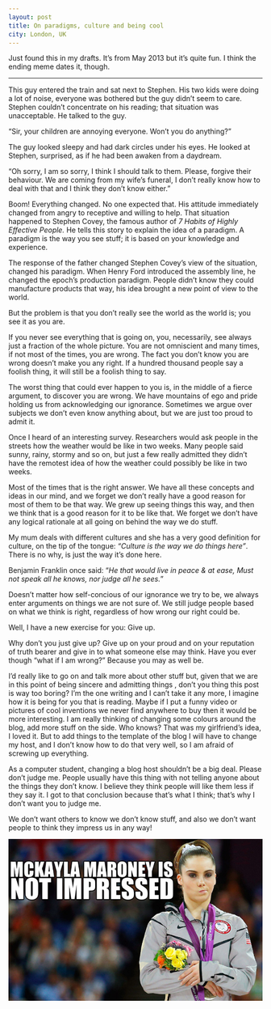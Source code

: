 ```yaml
---
layout: post
title: On paradigms, culture and being cool
city: London, UK
---
```


Just found this in my drafts. It’s from May 2013 but it’s quite fun. I think the ending meme dates it, though.

---

This guy entered the train and sat next to Stephen. His two kids were doing a lot of noise, everyone was bothered but the guy didn’t seem to care. Stephen couldn’t concentrate on his reading; that situation was unacceptable. He talked to the guy.

“Sir, your children are annoying everyone. Won’t you do anything?”

The guy looked sleepy and had dark circles under his eyes. He looked at Stephen, surprised, as if he had been awaken from a daydream.

“Oh sorry, I am so sorry, I think I should talk to them. Please, forgive their behaviour. We are coming from my wife’s funeral, I don’t really know how to deal with that and I think they don’t know either.”

Boom! Everything changed. No one expected that. His attitude immediately changed from angry to receptive and willing to help. That situation happened to Stephen Covey, the famous author of _7 Habits of Highly Effective People._ He tells this story to explain the idea of a paradigm. A paradigm is the way you see stuff; it is based on your knowledge and experience.

The response of the father changed Stephen Covey’s view of the situation, changed his paradigm. When Henry Ford introduced the assembly line, he changed the epoch’s production paradigm. People didn’t know they could manufacture products that way, his idea brought a new point of view to the world.

But the problem is that you don’t really see the world as the world is; you see it as you are.

If you never see everything that is going on, you, necessarily, see always just a fraction of the whole picture. You are not omniscient and many times, if not most of the times, you are wrong. The fact you don’t know you are wrong doesn’t make you any right. If a hundred thousand people say a foolish thing, it will still be a foolish thing to say.

The worst thing that could ever happen to you is, in the middle of a fierce argument, to discover you are wrong. We have mountains of ego and pride holding us from acknowledging our ignorance. Sometimes we argue over subjects we don’t even know anything about, but we are just too proud to admit it.

Once I heard of an interesting survey. Researchers would ask people in the streets how the weather would be like in two weeks. Many people said sunny, rainy, stormy and so on, but just a few really admitted they didn’t have the remotest idea of how the weather could possibly be like in two weeks.

Most of the times that is the right answer. We have all these concepts and ideas in our mind, and we forget we don’t really have a good reason for most of them to be that way. We grew up seeing things this way, and then we think that is a good reason for it to be like that. We forget we don’t have any logical rationale at all going on behind the way we do stuff.

My mum deals with different cultures and she has a very good definition for culture, on the tip of the tongue: _“Culture is the way we do things here”_. There is no why, is just the way it’s done here.

Benjamin Franklin once said: “_He that would live in peace & at ease, Must not speak all he knows, nor judge all he sees._”

Doesn’t matter how self-concious of our ignorance we try to be, we always enter arguments on things we are not sure of. We still judge people based on what we think is right, regardless of how wrong our right could be.

Well, I have a new exercise for you: Give up.

Why don’t you just give up? Give up on your proud and on your reputation of truth bearer and give in to what someone else may think. Have you ever though “what if I am wrong?” Because you may as well be.

I’d really like to go on and talk more about other stuff but, given that we are in this point of being sincere and admitting things , don’t you thing this post is way too boring? I’m the one writing and I can’t take it any more, I imagine how it is being for you that is reading. Maybe if I put a funny video or pictures of cool inventions we never find anywhere to buy then it would be more interesting. I am really thinking of changing some colours around the blog, add more stuff on the side. Who knows? That was my girlfriend’s idea, I loved it. But to add things to the template of the blog I will have to change my host, and I don’t know how to do that very well, so I am afraid of screwing up everything.

As a computer student, changing a blog host shouldn’t be a big deal. Please don’t judge me. People usually have this thing with not telling anyone about the things they don’t know. I believe they think people will like them less if they say it. I got to that conclusion because that’s what I think; that’s why I don’t want you to judge me.

We don’t want others to know we don’t know stuff, and also we don’t want people to think they impress us in any way!

![Mckayla Maroney is no impressed](/images/2018-01-22-not-impressed.jpg)
